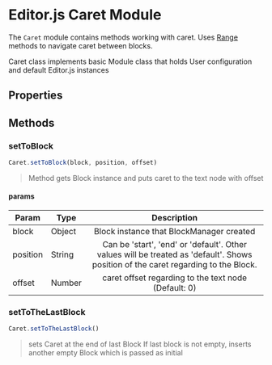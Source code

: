 # Editor.js Caret Module

The `Caret` module contains methods working with caret. Uses [Range](https://developer.mozilla.org/en-US/docs/Web/API/Range) methods to navigate caret
between blocks. 

Caret class implements basic Module class that holds User configuration
and default Editor.js instances

## Properties

## Methods

### setToBlock

```javascript
Caret.setToBlock(block, position, offset)
```

> Method gets Block instance and puts caret to the text node with offset

#### params

| Param        | Type | Description|
| -------------|------ |:-------------:|
| block        | Object | Block instance that BlockManager created|
| position     | String | Can be 'start', 'end' or 'default'. Other values will be treated as 'default'. Shows position of the caret regarding to the Block.|
| offset       | Number | caret offset regarding to the text node (Default: 0)|


### setToTheLastBlock

```javascript
Caret.setToTheLastBlock()
```

> sets Caret at the end of last Block
If last block is not empty, inserts another empty Block which is passed as initial
